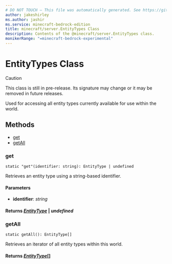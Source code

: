 ```yaml
---
# DO NOT TOUCH — This file was automatically generated. See https://github.com/mojang/minecraftapidocsgenerator to modify descriptions, examples, etc.
author: jakeshirley
ms.author: jashir
ms.service: minecraft-bedrock-edition
title: minecraft/server.EntityTypes Class
description: Contents of the @minecraft/server.EntityTypes class.
monikerRange: "=minecraft-bedrock-experimental"
---
```

# EntityTypes Class

> [!CAUTION]
> This class is still in pre-release.  Its signature may change or it may be removed in future releases.

Used for accessing all entity types currently available for use within the world.

## Methods
- [get](#get)
- [getAll](#getall)

### **get**
`
static "get"(identifier: string): EntityType | undefined
`

Retrieves an entity type using a string-based identifier.

#### **Parameters**
- **identifier**: *string*

#### **Returns** [*EntityType*](EntityType.md) | *undefined*

### **getAll**
`
static getAll(): EntityType[]
`

Retrieves an iterator of all entity types within this world.

#### **Returns** [*EntityType*](EntityType.md)[]

